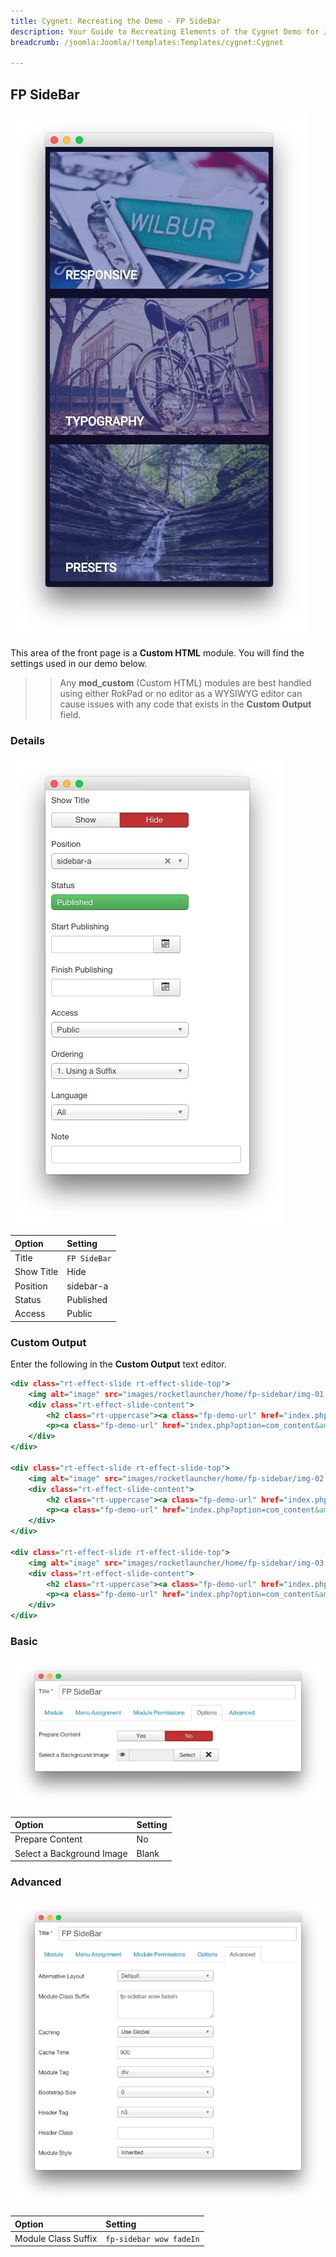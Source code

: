 ```yaml
---
title: Cygnet: Recreating the Demo - FP SideBar
description: Your Guide to Recreating Elements of the Cygnet Demo for Joomla
breadcrumb: /joomla:Joomla/!templates:Templates/cygnet:Cygnet

---
```


FP SideBar
-----

![](assets/demo_13.jpeg)

This area of the front page is a **Custom HTML** module. You will find the settings used in our demo below.

>> Any **mod_custom** (Custom HTML) modules are best handled using either RokPad or no editor as a WYSIWYG editor can cause issues with any code that exists in the **Custom Output** field.

### Details

![](assets/demo_14a.jpeg)

| Option     | Setting      |
| :--------- | :----------- |
| Title      | `FP SideBar` |
| Show Title | Hide         |
| Position   | sidebar-a    |
| Status     | Published    |
| Access     | Public       |

### Custom Output

Enter the following in the **Custom Output** text editor.

~~~ .html
<div class="rt-effect-slide rt-effect-slide-top">
    <img alt="image" src="images/rocketlauncher/home/fp-sidebar/img-01.jpg">
    <div class="rt-effect-slide-content">
        <h2 class="rt-uppercase"><a class="fp-demo-url" href="index.php?option=com_content&amp;view=article&amp;id=1&amp;Itemid=111">Responsive</a></h2>
        <p><a class="fp-demo-url" href="index.php?option=com_content&amp;view=article&amp;id=1&amp;Itemid=111">Adapts to any devices</a></p>
    </div>          
</div>

<div class="rt-effect-slide rt-effect-slide-top">
    <img alt="image" src="images/rocketlauncher/home/fp-sidebar/img-02.jpg">
    <div class="rt-effect-slide-content">
        <h2 class="rt-uppercase"><a class="fp-demo-url" href="index.php?option=com_content&amp;view=article&amp;id=4&amp;Itemid=114">Typography</a></h2>
        <p><a class="fp-demo-url" href="index.php?option=com_content&amp;view=article&amp;id=4&amp;Itemid=114">Individualize <span class="hidden-tablet">your</span> content</a></p>
    </div>          
</div>

<div class="rt-effect-slide rt-effect-slide-top">
    <img alt="image" src="images/rocketlauncher/home/fp-sidebar/img-03.jpg">
    <div class="rt-effect-slide-content">
        <h2 class="rt-uppercase"><a class="fp-demo-url" href="index.php?option=com_content&amp;view=article&amp;id=1&amp;Itemid=111">Presets</a></h2>
        <p><a class="fp-demo-url" href="index.php?option=com_content&amp;view=article&amp;id=1&amp;Itemid=111">Six elegant styles</a></p>
    </div>          
</div>
~~~

### Basic

![](assets/demo_14b.jpeg)

| Option                    | Setting |
| :------------------------ | :------ |
| Prepare Content           | No      |
| Select a Background Image | Blank   |

### Advanced

![](assets/demo_14c.jpeg)

| Option              | Setting                           |
| :------------------ | :-------------------------------- |
| Module Class Suffix | `fp-sidebar wow fadeIn`           |
